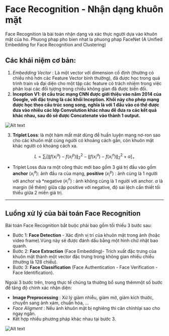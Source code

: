 # **Face Recognition** - Nhận dạng khuôn mặt

Face Recognition là bài toán nhận dạng và xác thực người dựa vào khuôn mặt của ho. Phuong phap pho bien nhat la phuong phap FaceNet (A Unified Embedding for Face Recognition and Clustering)

## Các khái niệm cơ bản:

1. *Embedding Vector* : Là một vector với dimension cố định (thường có chiều nhỏ hơn các Feature Vector bình thường), đã được học trong quá trình train và đại diện cho một tập các feature có trách nhiệm trong việc phân loại các đối tượng trong chiều không gian đã được biến đổi.
2. ****Inception V1**: ột cấu trúc mạng CNN được giới thiệu vào năm 2014 của Google, với đặc trưng là các khối Inception. Khổi này cho phép mạng được học theo cấu trúc song song, nghĩa là với 1 đầu vào có thể được đưa vào nhiều các lớp Convolution khác nhau để đưa ra các kết quả khác nhau, sau đó sẽ được Concatenate vào thành 1 output.**

![Alt text](/home/nguyenngocduong/Desktop/face_recognition_project/Ly_Thuyet/jpg/anh2.webp)

3. **Triplet Loss**: là một hàm mất mát dùng để huấn luyện mạng nơ-ron sao cho các khuôn mặt cùng người có khoảng cách gần, còn khuôn mặt khác người có khoảng cách xa.

$$
L = \sum_{i} \left[ \left\| f(x_{i}^{a}) - f(x_{i}^{p}) \right\|_{2}^{2} - \left\| f(x_{i}^{a}) - f(x_{i}^{n}) \right\|_2^2 + \alpha \right]_+
$$

- Triplet Loss đưa ra một công thức mới bao gồm 3 giá trị đầu vào gồm **anchor** (${x_{i}^a}$): ảnh đầu ra của mạng, **positive** ($x_{i}^{p}$) : ảnh cùng là 1 người với anchor và *negative ($x_{i}^n$) : ảnh không cùng là 1 người với anchor. $\alpha$ là margin (lề thêm) giữa cặp positive với negative, độ sai lệch cần thiết tối thiểu giữa 2 miền giá trị.

---

## Luồng xử lý của bài toán Face Recognition

Bài toán Face Recognition bắt buộc phải bao gồm tối thiếu 3 bước sau:

- Bước 1: **Face Detection** - Xác định vị trí của khuôn mặt trong ảnh (hoặc video frame).Vùng này sẽ được đánh dấu bằng một hình chữ nhật bao quanh.
- Bước 2: **Face Extraction** (Face Embedding)- Trích xuất đặc trưng của khuôn mặt thành một vector đặc trưng trong không gian nhiều chiểu (thường là 128 chiều).
- Bước 3: **Face Classification** (Face Authentication - Face Verification - Face Identification).

Ngoài 3 bước trên, trong thực tế chúng ta thường bổ sung thêmmột số bước để tăng độ chính xác nhận diện:

- **Image Preprocessing** : Xử lý giảm nhiễu, giảm mờ, giảm kích thước, chuyển sang ảnh xám, chuẩn hóa, …
- *Face Aligment* : Nếu ảnh khuôn mặt bị nghiêng thì căn chỉnhlại sao cho ngay ngắn.
- Kết hợp nhiều phương pháp khác nhau tại bước 3.

![Alt text](/home/nguyenngocduong/Desktop/face_recognition_project/Ly_Thuyet/jpg/anh4.png)
